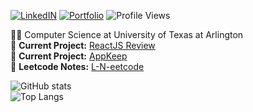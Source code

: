 <!-- https://img.shields.io/static/v1?label=LinkedIN&message=%20&color=blue&logo=linkedin -->
[![LinkedIN](https://img.shields.io/static/v1?label=LinkedIN&message=%20&color=blue&logo=linkedin)](https://www.linkedin.com/in/bishal0922/) 
[![Portfolio](https://img.shields.io/static/v1?label=Portfolio&message=%20&color=green)](https://www.bishalgiri.com/)
![Profile Views](https://komarev.com/ghpvc/?username=bishal0922&color=lightgrey)



👨‍🎓 Computer Science at University of Texas at Arlington  
🚧 **Current Project:** [ReactJS Review](https://github.com/bishal0922/reactjs-review) </br>
🚧 **Current Project:** [AppKeep](https://github.com/bishal0922/appkeep)
</br>
🚧 **Leetcode Notes:** [L-N-eetcode](https://github.com/bishal0922/-l-n-eetcode)

![GitHub stats](https://github-readme-stats.vercel.app/api?username=bishal0922&show_icons=true&theme=github_dark)  
![Top Langs](https://github-readme-stats.vercel.app/api/top-langs/?username=bishal0922&layout=compact)

